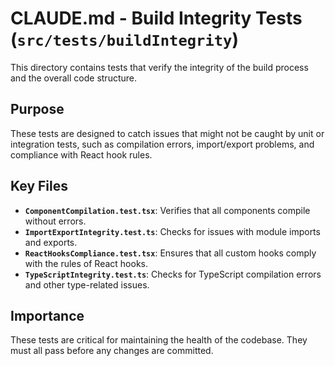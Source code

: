 # CLAUDE.md - Build Integrity Tests (`src/tests/buildIntegrity`)

This directory contains tests that verify the integrity of the build process and the overall code structure.

## Purpose
These tests are designed to catch issues that might not be caught by unit or integration tests, such as compilation errors, import/export problems, and compliance with React hook rules.

## Key Files
- **`ComponentCompilation.test.tsx`**: Verifies that all components compile without errors.
- **`ImportExportIntegrity.test.ts`**: Checks for issues with module imports and exports.
- **`ReactHooksCompliance.test.tsx`**: Ensures that all custom hooks comply with the rules of React hooks.
- **`TypeScriptIntegrity.test.ts`**: Checks for TypeScript compilation errors and other type-related issues.

## Importance
These tests are critical for maintaining the health of the codebase. They must all pass before any changes are committed.
